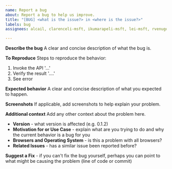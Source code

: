 ```yaml
---
name: Report a bug
about: Report a bug to help us improve.
title: "[BUG] <what is the issue?> in <where is the issue?>"
labels: bug
assignees: alcail, clarenceli-msft, ikumarapeli-msft, lei-msft, rvenugopal-msft, vaibhavjain-msft

---
```


**Describe the bug**
A clear and concise description of what the bug is.

**To Reproduce**
Steps to reproduce the behavior:
1. Invoke the API '...'
2. Verify the result '....'
3. See error

**Expected behavior**
A clear and concise description of what you expected to happen.

**Screenshots**
If applicable, add screenshots to help explain your problem.

**Additional context**
Add any other context about the problem here.

- **Version** - what version is affected (e.g. 0.1.2)
- **Motivation for or Use Case** - explain what are you trying to do and why the current behavior is a bug for you
- **Browsers and Operating System** - is this a problem with all browsers?
- **Related Issues** - has a similar issue been reported before?

**Suggest a Fix** - if you can't fix the bug yourself, perhaps you can point to what might be causing the problem (line of code or commit)

